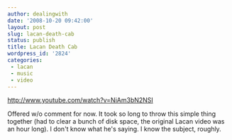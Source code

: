 ```yaml
---
author: dealingwith
date: '2008-10-20 09:42:00'
layout: post
slug: lacan-death-cab
status: publish
title: Lacan Death Cab
wordpress_id: '2824'
categories:
 - lacan
 - music
 - video
---
```


http://www.youtube.com/watch?v=NiAm3bN2NSI

Offered w/o comment for now. It took so long to throw this simple thing
together (had to clear a bunch of disk space, the original Lacan video was an
hour long). I don't know what he's saying. I know the subject, roughly.

